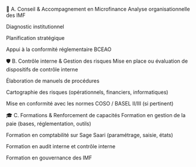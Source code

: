 🧩 A. Conseil & Accompagnement en Microfinance
Analyse organisationnelle des IMF

Diagnostic institutionnel

Planification stratégique

Appui à la conformité réglementaire BCEAO

🛡️ B. Contrôle interne & Gestion des risques
Mise en place ou évaluation de dispositifs de contrôle interne

Élaboration de manuels de procédures

Cartographie des risques (opérationnels, financiers, informatiques)

Mise en conformité avec les normes COSO / BASEL II/III (si pertinent)

🎓 C. Formations & Renforcement de capacités
Formation en gestion de la paie (bases, réglementation, outils)

Formation en comptabilité sur Sage Saari (paramétrage, saisie, états)

Formation en audit interne et contrôle interne

Formation en gouvernance des IMF

